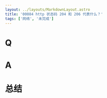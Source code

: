 ```yaml
---
layout: ../layouts/MarkdownLayout.astro
title: '00084 http 状态码 204 和 206 代表什么？'
tags: ['网络', '未完成']
---
```


# Q



# A



# 总结



<script>
  function func() {

  }
  
</script>